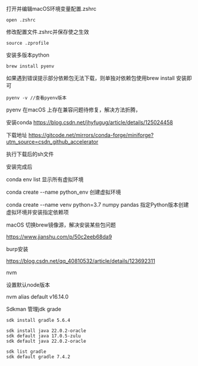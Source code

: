 





打开并编辑macOS环境变量配置.zshrc

```
open .zshrc
```

修改配置文件.zshrc并保存使之生效

```
source .zprofile
```







安装多版本python

```
brew install pyenv
```

如果遇到错误提示部分依赖包无法下载，则单独对依赖包使用brew install 安装即可

```
pyenv -v //查看pyenv版本
```

pyenv 在macOS 上存在兼容问题待修复，解决方法折腾，

安装conda  https://blog.csdn.net/jhyfugug/article/details/125024458

下载地址 https://gitcode.net/mirrors/conda-forge/miniforge?utm_source=csdn_github_accelerator

执行下载后的sh文件

安装完成后

conda env list 显示所有虚拟环境

conda create --name python_env 创建虚拟环境

conda create --name venv python=3.7 numpy pandas 指定Python版本创建虚拟环境并安装指定依赖项









macOS 切换brew镜像源，解决安装某些包问题

https://www.jianshu.com/p/50c2eeb68da9



burp安装

https://blog.csdn.net/qq_40810532/article/details/123692311



nvm 

设置默认node版本

nvm alias default v16.14.0



Sdkman 管理jdk grade

```
sdk install gradle 5.6.4

sdk install java 22.0.2-oracle
sdk default java 17.0.5-zulu
sdk default java 22.0.2-oracle

sdk list gradle
sdk default gradle 7.4.2
```
